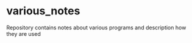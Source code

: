 # various_notes

Repository contains notes about various programs and description how they are used
